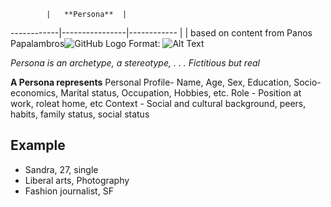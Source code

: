             |   **Persona**  |  
------------|----------------|------------
            |                |  based on content from Panos Papalambros![GitHub Logo](/images/logo.png) Format: ![Alt Text](url)


           



*Persona is an archetype, a stereotype, . . . Fictitious but real*


**A Persona represents**
Personal Profile- Name, Age, Sex, Education, Socio-economics, Marital status, Occupation, Hobbies, etc.
Role - Position at work, roleat home, etc
Context - Social and cultural background, peers, habits, family status, social status



## **Example** 
* Sandra, 27, single
* Liberal arts, Photography
* Fashion journalist, SF
